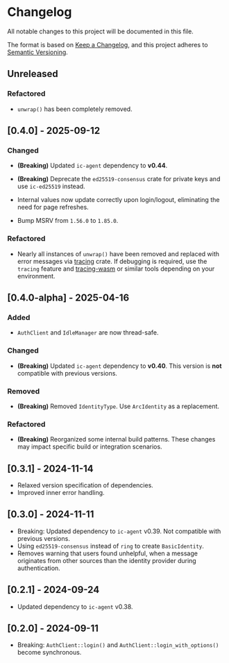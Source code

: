 # Changelog

All notable changes to this project will be documented in this file.

The format is based on [Keep a Changelog](https://keepachangelog.com/en/1.0.0/),
and this project adheres to [Semantic Versioning](https://semver.org/spec/v2.0.0.html).

## Unreleased

### Refactored

- `unwrap()` has been completely removed.

## [0.4.0] - 2025-09-12

### Changed

- **(Breaking)** Updated `ic-agent` dependency to **v0.44**.

- **(Breaking)** Deprecate the `ed25519-consensus` crate for private keys and use `ic-ed25519` instead.

- Internal values now update correctly upon login/logout, eliminating the need for page refreshes.

- Bump MSRV from `1.56.0` to `1.85.0`.

### Refactored

- Nearly all instances of `unwrap()` have been removed and replaced with error messages via [tracing](https://crates.io/crates/tracing) crate. If debugging is required, use the `tracing` feature and [tracing-wasm](https://crates.io/crates/tracing-wasm) or similar tools depending on your environment.

## [0.4.0-alpha] - 2025-04-16

### Added

- `AuthClient` and `IdleManager` are now thread-safe.

### Changed

- **(Breaking)** Updated `ic-agent` dependency to **v0.40**.
  This version is **not** compatible with previous versions.

### Removed

- **(Breaking)** Removed `IdentityType`.
  Use `ArcIdentity` as a replacement.

### Refactored

- **(Breaking)** Reorganized some internal build patterns.
  These changes may impact specific build or integration scenarios.

## [0.3.1] - 2024-11-14

- Relaxed version specification of dependencies.
- Improved inner error handling.

## [0.3.0] - 2024-11-11

- Breaking: Updated dependency to `ic-agent` v0.39. Not compatible with previous versions.
- Using `ed25519-consensus` instead of `ring` to create `BasicIdentity`.
- Removes warning that users found unhelpful, when a message originates from other sources than the identity provider during authentication.

## [0.2.1] - 2024-09-24

- Updated dependency to `ic-agent` v0.38.

## [0.2.0] - 2024-09-11

- Breaking: `AuthClient::login()` and `AuthClient::login_with_options()` become synchronous.
